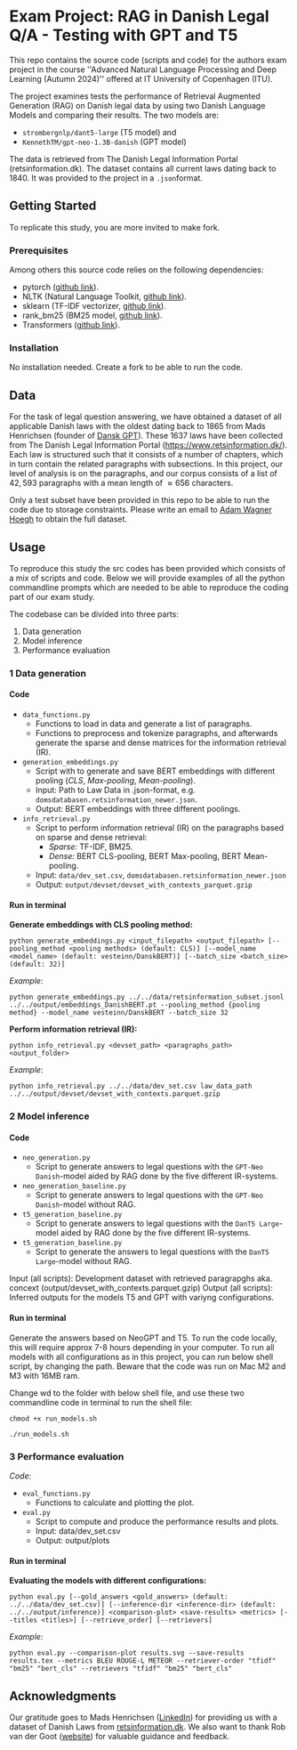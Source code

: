 # Exam Project: RAG in Danish Legal Q/A - Testing with GPT and T5

This repo contains the source code (scripts and code) for the authors exam project in the course ''Advanced Natural Language Processing and Deep Learning (Autumn 2024)'' offered at IT University of Copenhagen (ITU).

The project examines tests the performance of Retrieval Augmented Generation (RAG) on Danish legal data by using two Danish Language Models and comparing their results. The two models are:

- ```strombergnlp/dant5-large``` (T5 model)
and
- ```KennethTM/gpt-neo-1.3B-danish``` (GPT model)

The data is retrieved from The Danish Legal Information Portal (retsinformation.dk). The dataset contains all current laws dating back to 1840. It was provided to the project in a ```.json```format.

## Getting Started

To replicate this study, you are more invited to make fork.

### Prerequisites

Among others this source code relies on the following dependencies:

- pytorch ([github link](https://github.com/pytorch/pytorch)).
- NLTK (Natural Language Toolkit, [github link](https://github.com/nltk/nltk)).
- sklearn (TF-IDF vectorizer, [github link](https://github.com/scikit-learn/scikit-learn)).
- rank_bm25 (BM25 model, [github link](https://github.com/dorianbrown/rank_bm25)).
- Transformers ([github link](https://github.com/huggingface/transformers)).

### Installation

No installation needed. Create a fork to be able to run the code.

## Data

For the task of legal question answering, we have obtained a dataset of all applicable Danish laws with the oldest dating back to 1865 from Mads Henrichsen (founder of [Dansk GPT](https://www.danskgpt.dk/)). These 1637 laws have been collected from The Danish Legal Information Portal (https://www.retsinformation.dk/). Each law is structured such that it consists of a number of chapters, which in turn contain the related paragraphs with subsections. In this project, our level of analysis is on the paragraphs, and our corpus consists of a list of $42,593$ paragraphs with a mean length of $\approx656$ characters.

Only a test subset have been provided in this repo to be able to run the code due to storage constraints. Please write an email to [Adam Wagner Hoegh](mailto:wagnerhoegh.adam@gmail.com) to obtain the full dataset.

## Usage

To reproduce this study the src codes has been provided which consists of a mix of scripts and code. Below we will provide examples of all the python commandline prompts which are needed to be able to reproduce the coding part of our exam study.

The codebase can be divided into three parts:

1) Data generation
2) Model inference
3) Performance evaluation

### 1 Data generation

#### Code

- ```data_functions.py```
  - Functions to load in data and generate a list of paragraphs.
  - Functions to preprocess and tokenize paragraphs, and afterwards generate the sparse and dense matrices for the information retrieval (IR).
- ```generation_embeddings.py```
  - Script with to generate and save BERT embeddings with different pooling (*CLS*, *Max-pooling*, *Mean-pooling*).
  - Input: Path to Law Data in .json-format, e.g. ```domsdatabasen.retsinformation_newer.json```.
  - Output: BERT embeddings with three different poolings.
- ```info_retrieval.py```
  - Script to perform information retrieval (IR) on the paragraphs based on sparse and dense retrieval:
    - *Sparse:* TF-IDF, BM25.
    - *Dense:* BERT CLS-pooling, BERT Max-pooling, BERT Mean-pooling.
  - Input: ```data/dev_set.csv```, ```domsdatabasen.retsinformation_newer.json```
  - Output: ```output/devset/devset_with_contexts_parquet.gzip```

#### Run in terminal

**Generate embeddings with CLS pooling method:**

```[python]
python generate_embeddings.py <input_filepath> <output_filepath> [--pooling_method <pooling methods> (default: CLS)] [--model_name <model_name> (default: vesteinn/DanskBERT)] [--batch_size <batch_size> (default: 32)]
```

*Example*:

```[python]
python generate_embeddings.py ../../data/retsinformation_subset.jsonl ../../output/embeddings_DanishBERT.pt --pooling_method {pooling method} --model_name vesteinn/DanskBERT --batch_size 32
```

**Perform information retrieval (IR):**

```[python]
python info_retrieval.py <devset_path> <paragraphs_path> <output_folder>
```

*Example*:

```[python]
python info_retrieval.py ../../data/dev_set.csv law_data_path ../../output/devset/devset_with_contexts.parquet.gzip
```

### 2 Model inference

#### Code

- ```neo_generation.py```
  - Script to generate answers to legal questions with the ```GPT-Neo Danish```-model aided by RAG done by the five different IR-systems.
- ```neo_generation_baseline.py```
  - Script to generate answers to legal questions with the ```GPT-Neo Danish```-model without RAG.
- ```t5_generation_baseline.py```
  - Script to generate answers to legal questions with the ```DanT5 Large```-model aided by RAG done by the five different IR-systems.
- ```t5_generation_baseline.py```
  - Script to generate the answers to legal questions with the ```DanT5 Large```-model without RAG.

Input (all scripts): Development dataset with retrieved paragrapghs aka. concext (output/devset_with_contexts.parquet.gzip)
Output (all scripts): Inferred outputs for the models T5 and GPT with variyng configurations.

#### Run in terminal

Generate the answers based on NeoGPT and T5. To run the code locally, this will require approx 7-8 hours depending in your computer. To run all models with all configurations as in this project, you can run below shell script, by changing the path. Beware that the code was run on Mac M2 and M3 with 16MB ram.

Change wd to the folder with below shell file, and use these two commandline code in terminal to run the shell file: 

```[terminal]
chmod +x run_models.sh
```

```[terminal]
./run_models.sh
```

### 3 Performance evaluation

*Code*:

- ```eval_functions.py```
  - Functions to calculate and plotting the plot.
- ```eval.py```
  - Script to compute and produce the performance results and plots.
  - Input: data/dev_set.csv
  - Output: output/plots

#### Run in terminal

**Evaluating the models with different configurations:**

```[python]
python eval.py [--gold_answers <gold_answers> (default: ../../data/dev_set.csv)] [--inference-dir <inference-dir> (default: ../../output/inference)] <comparison-plot> <save-results> <metrics> [--titles <titles>] [--retrieve_order] [--retrievers]
```

*Example:*

```
python eval.py --comparison-plot results.svg --save-results results.tex --metrics BLEU ROUGE-L METEOR --retriever-order "tfidf" "bm25" "bert_cls" --retrievers "tfidf" "bm25" "bert_cls"
```

## Acknowledgments

Our gratitude goes to Mads Henrichsen ([LinkedIn](https://www.linkedin.com/in/mhenrichsen/)) for providing us with a dataset of Danish Laws from [retsinformation.dk](retsinformation.dk). We also want to thank Rob van der Goot ([website](https://robvanderg.github.io/)) for valuable guidance and feedback.
